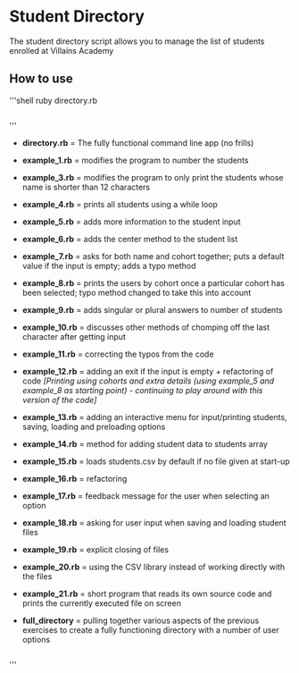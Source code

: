 # Student Directory #

The student directory script allows you to manage the list of students enrolled at Villains Academy

## How to use ##

'''shell
ruby directory.rb
```
```
'''
* **directory.rb** = The fully functional command line app (no frills)
* **example_1.rb** = modifies the program to number the students
* **example_3.rb** = modifies the program to only print the students whose name is shorter than 12 characters
* **example_4.rb** = prints all students using a while loop
* **example_5.rb** = adds more information to the student input
* **example_6.rb** = adds the center method to the student list
* **example_7.rb** = asks for both name and cohort together; puts a default value if the input is empty; adds a typo method
* **example_8.rb** = prints the users by cohort once a particular cohort has been selected; typo method changed to take this into account
* **example_9.rb** = adds singular or plural answers to number of students
* **example_10.rb** = discusses other methods of chomping off the last character after getting input
* **example_11.rb** = correcting the typos from the code
* **example_12.rb** = adding an exit if the input is empty + refactoring of code *[Printing using cohorts and extra details (using example_5 and example_8 as starting point) - continuing to play around with this version of the code]*
* **example_13.rb** = adding an interactive menu for input/printing students, saving, loading and preloading options
* **example_14.rb** = method for adding student data to students array
* **example_15.rb** = loads students.csv by default if no file given at start-up
* **example_16.rb** = refactoring
* **example_17.rb** = feedback message for the user when selecting an option
* **example_18.rb** = asking for user input when saving and loading student files
* **example_19.rb** = explicit closing of files
* **example_20.rb** = using the CSV library instead of working directly with the files
* **example_21.rb** = short program that reads its own source code and prints the currently executed file on screen

* **full_directory** = pulling together various aspects of the previous exercises to create a fully functioning directory with a number of user options
```
```
'''

